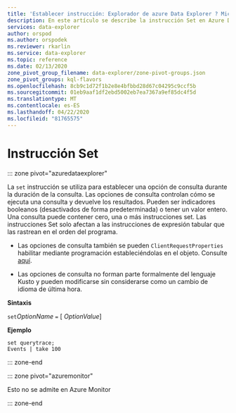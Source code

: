 ```yaml
---
title: 'Establecer instrucción: Explorador de azure Data Explorer ? Microsoft Docs'
description: En este artículo se describe la instrucción Set en Azure Data Explorer.
services: data-explorer
author: orspod
ms.author: orspodek
ms.reviewer: rkarlin
ms.service: data-explorer
ms.topic: reference
ms.date: 02/13/2020
zone_pivot_group_filename: data-explorer/zone-pivot-groups.json
zone_pivot_groups: kql-flavors
ms.openlocfilehash: 8cb9c1d72f1b2e8e4bfbbd28d67c04295c9ccf5b
ms.sourcegitcommit: 01eb9aaf1df2ebd5002eb7ea7367a9ef85dc4f5d
ms.translationtype: MT
ms.contentlocale: es-ES
ms.lasthandoff: 04/22/2020
ms.locfileid: "81765575"
---
```

# <a name="set-statement"></a>Instrucción Set

::: zone pivot="azuredataexplorer"

La `set` instrucción se utiliza para establecer una opción de consulta durante la duración de la consulta.
Las opciones de consulta controlan cómo se ejecuta una consulta y devuelve los resultados. Pueden ser indicadores booleanos (desactivados de forma predeterminada) o tener un valor entero. Una consulta puede contener cero, una o más instrucciones set. Las instrucciones Set solo afectan a las instrucciones de expresión tabular que las rastrean en el orden del programa.

* Las opciones de consulta también se pueden `ClientRequestProperties` habilitar mediante programación estableciéndolas en el objeto. Consulte [aquí](../api/netfx/request-properties.md).
  
* Las opciones de consulta no forman parte formalmente del lenguaje Kusto y pueden modificarse sin considerarse como un cambio de idioma de última hora.

**Sintaxis**

`set`*OptionName* `=` [ *OptionValue*]

**Ejemplo**

```kusto
set querytrace;
Events | take 100
```

::: zone-end

::: zone pivot="azuremonitor"

Esto no se admite en Azure Monitor

::: zone-end
